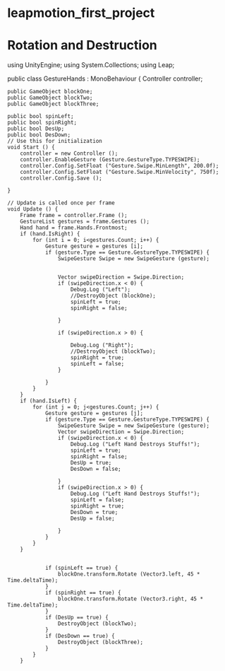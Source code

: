 # leapmotion_first_project
# Rotation and Destruction
using UnityEngine;
using System.Collections;
using Leap;

public class GestureHands : MonoBehaviour {
	Controller controller;

	public GameObject blockOne;
	public GameObject blockTwo;
	public GameObject blockThree;

	public bool spinLeft;
	public bool spinRight;
	public bool DesUp;
	public bool DesDown;
	// Use this for initialization
	void Start () {
		controller = new Controller ();
		controller.EnableGesture (Gesture.GestureType.TYPESWIPE);
		controller.Config.SetFloat ("Gesture.Swipe.MinLength", 200.0f);
		controller.Config.SetFloat ("Gesture.Swipe.MinVelocity", 750f);
		controller.Config.Save ();

	}
	
	// Update is called once per frame
	void Update () {
		Frame frame = controller.Frame ();
		GestureList gestures = frame.Gestures ();
		Hand hand = frame.Hands.Frontmost;
		if (hand.IsRight) {
			for (int i = 0; i<gestures.Count; i++) {
				Gesture gesture = gestures [i];
				if (gesture.Type == Gesture.GestureType.TYPESWIPE) {
					SwipeGesture Swipe = new SwipeGesture (gesture);


					Vector swipeDirection = Swipe.Direction;
					if (swipeDirection.x < 0) {
						Debug.Log ("Left");
						//DestroyObject (blockOne);
						spinLeft = true;
						spinRight = false;
					
					}
			
					if (swipeDirection.x > 0) {

						Debug.Log ("Right");
						//DestroyObject (blockTwo);
						spinRight = true;
						spinLeft = false;
					}
			
				}
			}
		}
		if (hand.IsLeft) {
			for (int j = 0; j<gestures.Count; j++) {
				Gesture gesture = gestures [j];
				if (gesture.Type == Gesture.GestureType.TYPESWIPE) {
					SwipeGesture Swipe = new SwipeGesture (gesture);
					Vector swipeDirection = Swipe.Direction;
					if (swipeDirection.x < 0) {
						Debug.Log ("Left Hand Destroys Stuffs!");
						spinLeft = true;
						spinRight = false;
						DesUp = true;
						DesDown = false;
						
					}
					if (swipeDirection.x > 0) {
						Debug.Log ("Left Hand Destroys Stuffs!");
						spinLeft = false;
						spinRight = true;
						DesDown = true;
						DesUp = false;
						
					}
				}
			}
		}
	

				if (spinLeft == true) {
					blockOne.transform.Rotate (Vector3.left, 45 * Time.deltaTime);
				}
				if (spinRight == true) {
					blockOne.transform.Rotate (Vector3.right, 45 * Time.deltaTime);
				}
				if (DesUp == true) {
					DestroyObject (blockTwo);
				}
				if (DesDown == true) {
					DestroyObject (blockThree);
				}
			}	
		}
